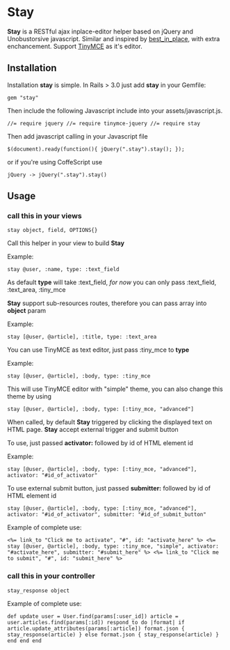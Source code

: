 # Stay
**Stay** is a RESTful ajax inplace-editor helper based on jQuery and Unobustorsive javascript.
Similar and inspired by [best_in_place](https://github.com/bernat/best_in_place), with extra
enchancement. Support [TinyMCE](http://tinymce.moxiecode.com/) as it's editor.

## Installation
Installation **stay** is simple. In Rails > 3.0 just add **stay** in your Gemfile:

  `gem "stay"`
  
Then include the following Javascript include into your assets/javascript.js.

  `//= require jquery
  //= require tinymce-jquery
  //= require stay`
  
Then add javascript calling in your Javascript file

  `$(document).ready(function(){
    jQuery(".stay").stay();
  });`

or if you're using CoffeScript use
  
  `jQuery ->
    jQuery(".stay").stay()`
    
## Usage

### call this in your views

  `stay object, field, OPTIONS{}`

Call this helper in your view to build **Stay**

Example:

  `stay @user, :name, type: :text_field`
  
As default **type** will take :text_field, *for now* you can only pass :text_field, :text_area, :tiny_mce

**Stay** support sub-resources routes, therefore you can pass array into **object** param

Example:

  `stay [@user, @article], :title, type: :text_area`
  
You can use TinyMCE as text editor, just pass :tiny_mce to **type**

Example:

  `stay [@user, @article], :body, type: :tiny_mce`
  
This will use TinyMCE editor with "simple" theme, you can also change this theme by using

  `stay [@user, @article], :body, type: [:tiny_mce, "advanced"]`
  

When called, by default **Stay** triggered by clicking the displayed text on HTML page.
**Stay** accept external trigger and submit button

To use, just passed **activator:** followed by id of HTML element id

Example:

  `stay [@user, @article], :body, type: [:tiny_mce, "advanced"], activator: "#id_of_activator"`
  
To use external submit button, just passed **submitter:** followed by id of HTML element id

  `stay [@user, @article], :body, type: [:tiny_mce, "advanced"], activator: "#id_of_activator", submitter: "#id_of_submit_button"`
  
Example of complete use:

  `<%= link_to "Click me to activate", "#", id: "activate_here" %>
  <%= stay [@user, @article], :body, type: :tiny_mce, "simple", activator: "#activate_here", submitter: "#submit_here" %>
  <%= link_to "Click me to submit", "#", id: "submit_here" %>`
  
### call this in your controller

  `stay_response object`
  
Example of complete use:

  `def update
    user = User.find(params[:user_id])
    article = user.articles.find(params[:id])
    respond_to do |format|
      if article.update_attributes(params[:article])
        format.json { stay_response(article) }
      else
        format.json { stay_response(article) }
      end
    end
  end`
